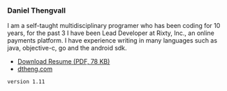 ### Daniel Thengvall  

I am a self-taught multidisciplinary programer who has been coding for 10 years, for the past 3 I have been Lead Developer at Rixty, Inc., an online payments platform. I have experience writing in many languages such as java, objective-c, go and the android sdk.  

- [Download Resume (PDF, 78 KB)](https://github.com/DTHENG/resume/raw/master/DanielThengvallResume.pdf)
- [dtheng.com](http://dtheng.com/)

`version 1.11`